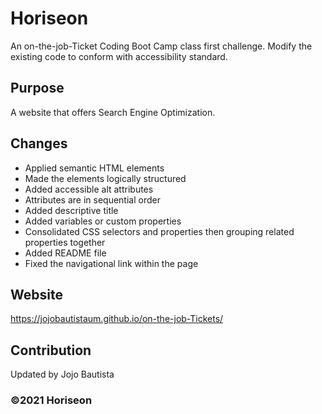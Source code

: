 # Horiseon 
An on-the-job-Ticket Coding Boot Camp class first challenge.
Modify the existing code to conform with accessibility standard.

## Purpose
A website that offers Search Engine Optimization. 

## Changes
* Applied semantic HTML elements
* Made the elements logically structured
* Added accessible alt attributes
* Attributes are in sequential order
* Added descriptive title
* Added variables or custom properties
* Consolidated CSS selectors and properties then grouping related properties together
* Added README file
* Fixed the navigational link within the page

## Website
https://jojobautistaum.github.io/on-the-job-Tickets/

## Contribution
Updated by Jojo Bautista

### ©️2021 Horiseon
